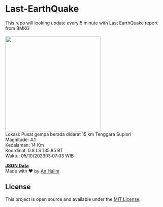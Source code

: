 # Last-EarthQuake
This repo will looking update every 5 minute with Last EarthQuake report from BMKG
<br>
<br>
<img src="https://static.bmkg.go.id/20231005030703.mmi.jpg" width="300"/>
<br>
Lokasi: Pusat gempa berada didarat 15 km Tenggara Supiori <br>
Magnitude: 4.1 <br>
Kedalaman: 14 Km <br>
Koordinat: 0.8 LS 135.85 BT <br>
Waktu: 05/10/202303:07:03 WIB <br>

<a href="./data/data.json">**JSON Data**</a>
<br>
Made with ❤️ by <a href="https://github.com/an-halim">An Halim</a>
## License

This project is open source and available under the [MIT License](LICENSE).
